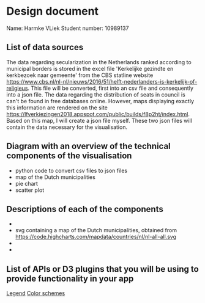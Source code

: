 # Design document 
Name: Harmke VLiek
Student number: 10989137

## List of data sources
The data regarding secularization in the Netherlands ranked according to municipal borders is stored in the excel file 'Kerkelijke gezindte
en kerkbezoek naar gemeente' from the CBS statline website https://www.cbs.nl/nl-nl/nieuws/2016/51/helft-nederlanders-is-kerkelijk-of-religieus.
This file will be converted, first into an csv file and consequently into a json file.
The data regarding the distribution of seats in council is can't be found in free databases online. However, maps displaying exactly this
information are rendered on the site https://lfverkiezingen2018.appspot.com/public/builds/f8p2ht/index.html. Based on this map, I will
create a json file myself. These two json files will contain the data necessary for the visualisation.

## Diagram with an overview of the technical components of the visualisation
* python code to convert csv files to json files
* map of the Dutch municipalities
* pie chart
* scatter plot

## Descriptions of each of the components
*
* svg containing a map of the Dutch municipalities, obtained from https://code.highcharts.com/mapdata/countries/nl/nl-all-all.svg
*
*
 
## List of APIs or D3 plugins that you will be using to provide functionality in your app
[Legend](https://github.com/susielu/d3-legend)
[Color schemes](https://github.com/d3/d3-scale-chromatic) 
